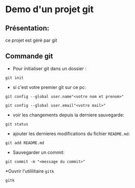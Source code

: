# Demo d'un projet git

## Présentation:
ce projet est géré par git 

## Commande git 
* Pour initialiser git dans un dossier :
``` 
git init

```
* si c'est votre premier git sur ce 
pc:

```
git config --global user.name"<votre nom et prenom>"
```
```
git config --global user.email"<votre mail>"

```

* voir les changements depuis la derniere sauvegarde:
```
git status

```
* ajouter les dernieres modifications du fichier
`README.md`:
```
git add README.md
```
* Sauvegarder un commit:
```
git commit -m "<message du commit>"

```
*Ouvrir l'utililitaire `gitk`

```
gitk

```